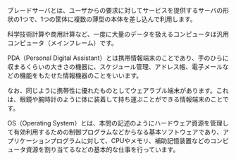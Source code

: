 ブレードサーバとは、ユーザからの要求に対してサービスを提供するサーバの形状の1つで、1つの筐体に複数の薄型の本体を差し込んで利用します。

科学技術計算や商用計算など、一度に大量のデータを扱えるコンピュータは汎用コンピュータ（メインフレーム）です。

PDA（Personal Digital Assistant）とは携帯情報端末のことであり、手のひらに収まるくらいの大きさの機器に、スケジュール管理、アドレス帳、電子メールなどの機能をもたせた情報機器のことをいいます。

なお、同じように携帯性に優れたものとしてウェアラブル端末があります。これは、眼鏡や腕時計のように体に装着して持ち運ぶことができる情報端末のことです。

OS（Operating System）とは、本問の記述のようにハードウェア資源を管理して有効利用するための制御プログラムなどからなる基本ソフトウェアであり、アプリケーションプログラムに対して、CPUやメモリ、補助記憶装置などのコンピュータ資源を割り当てるなどの基本的な仕事を行っています。